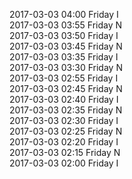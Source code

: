 2017-03-03 04:00 Friday  I  
2017-03-03 03:55 Friday  N  
2017-03-03 03:50 Friday  I  
2017-03-03 03:45 Friday  N  
2017-03-03 03:35 Friday  I  
2017-03-03 03:30 Friday  N  
2017-03-03 02:55 Friday  I  
2017-03-03 02:45 Friday  N  
2017-03-03 02:40 Friday  I  
2017-03-03 02:35 Friday  N  
2017-03-03 02:30 Friday  I  
2017-03-03 02:25 Friday  N  
2017-03-03 02:20 Friday  I  
2017-03-03 02:15 Friday  N  
2017-03-03 02:00 Friday  I  
